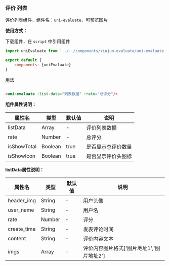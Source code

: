 ### 评价 列表

评价列表组件，组件名：``uni-evaluate``，可预览图片

**使用方式：**

下载组件，在 ``script`` 中引用组件

```javascript
import uniEvaluate from '../../components/xiujun-evaluate/uni-evaluate.vue';

export default {
    components: {uniEvaluate}
}
```

用法

```html

<uni-evaluate :list-data="列表数据" :rate="总评分"/>
```

**组件属性说明：**

|属性名|类型|默认值    |说明|
|---|----|---|---|
|listData|Array|-|评价列表数据|
|rate|Number|-|总评分|
|isShowTotal|Boolean|true|是否显示总评价数量|
|isShowIcon|Boolean|true|是否显示评价头图标|

**listData属性说明：**

|属性名|类型|默认值|说明|
|---|----|---|---|
|header_img|String|-|用户头像|
|user_name|String| -      |用户名|
|rate|Number|-|评分|
|create_time|String|-|发表评论时间|
|content|String|-|评价内容文本|
|imgs|Array|-|评价内容图片格式['图片地址1','图片地址2']|
